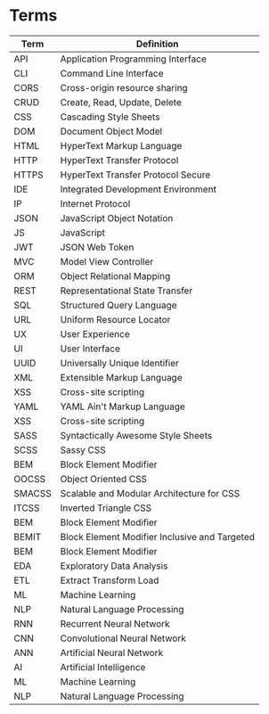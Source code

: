 # Terms

| Term | Definition |
| -------- | ------- |
| API | Application Programming Interface |
| CLI | Command Line Interface |
| CORS | Cross-origin resource sharing  |
| CRUD | Create, Read, Update, Delete |
| CSS | Cascading Style Sheets |
| DOM | Document Object Model |
| HTML | HyperText Markup Language |
| HTTP | HyperText Transfer Protocol |
| HTTPS | HyperText Transfer Protocol Secure |
| IDE | Integrated Development Environment |
| IP | Internet Protocol |
| JSON | JavaScript Object Notation |
| JS | JavaScript |
| JWT | JSON Web Token |
| MVC | Model View Controller |
| ORM | Object Relational Mapping |
| REST | Representational State Transfer |
| SQL | Structured Query Language |
| URL | Uniform Resource Locator |
| UX | User Experience |
| UI | User Interface |
| UUID | Universally Unique Identifier |
| XML | Extensible Markup Language |
| XSS | Cross-site scripting |
| YAML | YAML Ain't Markup Language |
| XSS | Cross-site scripting |
| SASS | Syntactically Awesome Style Sheets |
| SCSS | Sassy CSS |
| BEM | Block Element Modifier |
| OOCSS | Object Oriented CSS |
| SMACSS | Scalable and Modular Architecture for CSS |
| ITCSS | Inverted Triangle CSS |
| BEM | Block Element Modifier |
| BEMIT | Block Element Modifier Inclusive and Targeted |
| BEM | Block Element Modifier |
| EDA | Exploratory Data Analysis |
| ETL | Extract Transform Load |
| ML | Machine Learning |
| NLP | Natural Language Processing |
| RNN | Recurrent Neural Network |
| CNN | Convolutional Neural Network |
| ANN | Artificial Neural Network |
| AI | Artificial Intelligence |
| ML | Machine Learning |
| NLP | Natural Language Processing |
